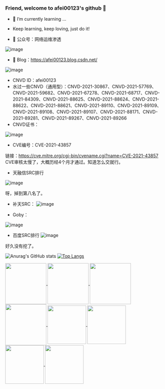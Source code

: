 ### Friend, welcome to afei00123's github 👋

<!--
**ltfafei/ltfafei** is a ✨ _special_ ✨ repository because its `README.md` (this file) appears on your GitHub profile.

Here are some ideas to get you started:

- 🔭 I’m currently working on ...
- 🌱 I’m currently learning ...
- 👯 I’m looking to collaborate on ...
- 🤔 I’m looking for help with ...
- 💬 Ask me about ...
- 📫 How to reach me: ...
- 😄 Pronouns: ...
- ⚡ Fun fact: ...
-->

- 🌱 I’m currently learning ...
- Keep learning, keep loving, just do it!

- 🌱 公众号：网络运维渗透

![image](https://user-images.githubusercontent.com/43526141/200101193-02c5c368-2096-4d2a-9822-4ccbd9b353b0.png)

- 🌱 Blog：https://afei00123.blog.csdn.net/

![image](https://user-images.githubusercontent.com/43526141/222331751-7dc2caac-5043-4793-9504-907f3cfe6862.png)

- CNVD ID：afei00123
- 水过一些CNVD（通用型）：CNVD-2021-30867、CNVD-2021-57769、CNVD-2021-59682、CNVD-2021-67278、CNVD-2021-68717、CNVD-2021-84309、CNVD-2021-88625、CNVD-2021-88624、CNVD-2021-88622、CNVD-2021-88621、CNVD-2021-89110、CNVD-2021-89109、CNVD-2021-89108、CNVD-2021-89107、CNVD-2021-88171、CNVD-2021-89281、CNVD-2021-89267、CNVD-2021-89266
- CNVD证书：

![image](https://user-images.githubusercontent.com/43526141/222331575-bf337679-d2a2-4084-a364-75dadc84b371.png)


- CVE编号：CVE-2021-43857

链接：https://cve.mitre.org/cgi-bin/cvename.cgi?name=CVE-2021-43857
CVE审核太慢了，大概历经4个月才通过。知道怎么交就行。

- 天融信SRC排行

![image](https://user-images.githubusercontent.com/43526141/200100573-75656bb1-a084-45eb-954b-e6ec43c9ecb9.png)

呀，掉到第八名了。

- 补天SRC：
![image](https://user-images.githubusercontent.com/43526141/224869836-4d9f96e5-2ea3-42a8-9742-beb670831ec8.png)

- Goby：

![image](https://user-images.githubusercontent.com/43526141/224870410-0618ab7d-7084-4d16-a2d5-4dc1c777aec4.png)


- 百度SRC排行
![image](https://user-images.githubusercontent.com/43526141/201040530-01603ffc-dc0b-4446-a383-48686f63d1f9.png)

好久没有挖了。


![Anurag's GitHub stats](https://github-readme-stats.vercel.app/api?username=ltfafei&show_icons=true&theme=radical&line_hight=1)
[![Top Langs](https://github-readme-stats.vercel.app/api/top-langs/?username=ltfafei&layout=compact&card_width=250&card_height=200)](https://github.com/anuraghazra/github-readme-stats)

         
<a href="https://github.com/ltfafei/FofaSpider">
  <img align="center" height="130" src="https://github-readme-stats.vercel.app/api/pin/?username=ltfafei&repo=FofaSpider" />
</a>
<a href="https://github.com/ltfafei/DomainSpiderSE">
  <img align="center" height="130" src="https://github-readme-stats.vercel.app/api/pin/?username=ltfafei&repo=DomainSpiderSE" />
</a>
<a href="https://github.com/ltfafei/ZBG">
  <img align="center" height="130" src="https://github-readme-stats.vercel.app/api/pin/?username=ltfafei&repo=ZBG" />
</a>
<a href="https://github.com/ltfafei/my_POC">
  <img align="center" height="130" src="https://github-readme-stats.vercel.app/api/pin/?username=ltfafei&repo=my_POC" />
</a>
<a href="https://github.com/ltfafei/Simple_Calc_Go">
  <img align="center" height="122" src="https://github-readme-stats.vercel.app/api/pin/?username=ltfafei&repo=Simple_Calc_Go" />
</a>
<a href="https://github.com/ltfafei/Sort_Algorithm_Go">
  <img align="center" height="122" src="https://github-readme-stats.vercel.app/api/pin/?username=ltfafei&repo=Sort_Algorithm_Go" />
</a>
<a href="https://github.com/ltfafei/HuaWei_Route_HG532_RCE_CVE-2017-17215">
  <img align="center" height="122" src="https://github-readme-stats.vercel.app/api/pin/?username=ltfafei&repo=HuaWei_Route_HG532_RCE_CVE-2017-17215" />
</a>
<a href="https://github.com/ltfafei/ChatManageSystem_IPC">
  <img align="center" height="122" src="https://github-readme-stats.vercel.app/api/pin/?username=ltfafei&repo=ChatManageSystem_IPC" />
</a>
